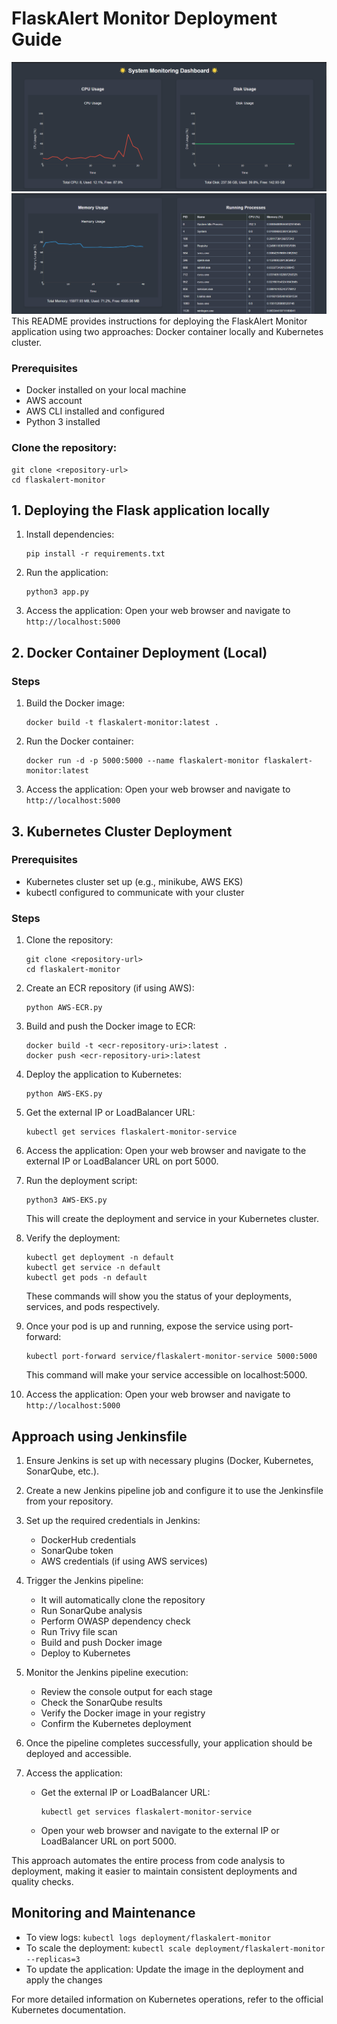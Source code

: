 # FlaskAlert Monitor Deployment Guide
![FlaskAlert Monitor](dashboard1.png)
![FlaskAlert Monitor](dashboard2.png)
This README provides instructions for deploying the FlaskAlert Monitor application using two approaches: Docker container locally and Kubernetes cluster.

### Prerequisites
- Docker installed on your local machine
- AWS account
- AWS CLI installed and configured
- Python 3 installed

### Clone the repository:
   ```
   git clone <repository-url>
   cd flaskalert-monitor
   ```

## 1. Deploying the Flask application locally
1. Install dependencies:
   ```
   pip install -r requirements.txt
   ```
2. Run the application:
   ```
   python3 app.py
   ```
3. Access the application:
   Open your web browser and navigate to `http://localhost:5000`


## 2. Docker Container Deployment (Local)

### Steps

1. Build the Docker image:
   ```
   docker build -t flaskalert-monitor:latest .
   ```

2. Run the Docker container:
   ```
   docker run -d -p 5000:5000 --name flaskalert-monitor flaskalert-monitor:latest
   ```

3. Access the application:
   Open your web browser and navigate to `http://localhost:5000`

## 3. Kubernetes Cluster Deployment

### Prerequisites
- Kubernetes cluster set up (e.g., minikube, AWS EKS)
- kubectl configured to communicate with your cluster

### Steps

1. Clone the repository:
   ```
   git clone <repository-url>
   cd flaskalert-monitor
   ```

2. Create an ECR repository (if using AWS):
   ```
   python AWS-ECR.py
   ```

3. Build and push the Docker image to ECR:
   ```
   docker build -t <ecr-repository-uri>:latest .
   docker push <ecr-repository-uri>:latest
   ```

4. Deploy the application to Kubernetes:
   ```
   python AWS-EKS.py
   ```

5. Get the external IP or LoadBalancer URL:
   ```
   kubectl get services flaskalert-monitor-service
   ```

6. Access the application:
   Open your web browser and navigate to the external IP or LoadBalancer URL on port 5000.

7. Run the deployment script:
   ```
   python3 AWS-EKS.py
   ```
   This will create the deployment and service in your Kubernetes cluster.

8. Verify the deployment:
   ```
   kubectl get deployment -n default
   kubectl get service -n default
   kubectl get pods -n default
   ```
   These commands will show you the status of your deployments, services, and pods respectively.

9. Once your pod is up and running, expose the service using port-forward:
   ```
   kubectl port-forward service/flaskalert-monitor-service 5000:5000
   ```
   This command will make your service accessible on localhost:5000.

10. Access the application:
    Open your web browser and navigate to `http://localhost:5000`


## Approach using Jenkinsfile

1. Ensure Jenkins is set up with necessary plugins (Docker, Kubernetes, SonarQube, etc.).

2. Create a new Jenkins pipeline job and configure it to use the Jenkinsfile from your repository.

3. Set up the required credentials in Jenkins:
   - DockerHub credentials
   - SonarQube token
   - AWS credentials (if using AWS services)

4. Trigger the Jenkins pipeline:
   - It will automatically clone the repository
   - Run SonarQube analysis
   - Perform OWASP dependency check
   - Run Trivy file scan
   - Build and push Docker image
   - Deploy to Kubernetes

5. Monitor the Jenkins pipeline execution:
   - Review the console output for each stage
   - Check the SonarQube results
   - Verify the Docker image in your registry
   - Confirm the Kubernetes deployment

6. Once the pipeline completes successfully, your application should be deployed and accessible.

7. Access the application:
   - Get the external IP or LoadBalancer URL:
     ```
     kubectl get services flaskalert-monitor-service
     ```
   - Open your web browser and navigate to the external IP or LoadBalancer URL on port 5000.

This approach automates the entire process from code analysis to deployment, making it easier to maintain consistent deployments and quality checks.


## Monitoring and Maintenance

- To view logs: `kubectl logs deployment/flaskalert-monitor`
- To scale the deployment: `kubectl scale deployment/flaskalert-monitor --replicas=3`
- To update the application: Update the image in the deployment and apply the changes

For more detailed information on Kubernetes operations, refer to the official Kubernetes documentation.
